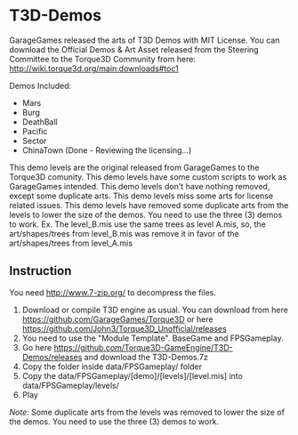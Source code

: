 # T3D-Demos

GarageGames released the arts of T3D Demos with MIT License. You can download the Official Demos & Art Asset released from the Steering Committee to the Torque3D Community from here: http://wiki.torque3d.org/main:downloads#toc1

Demos Included:
- Mars
- Burg
- DeathBall
- Pacific
- Sector
- ChinaTown (Done - Reviewing the licensing...)

This demo levels are the original released from GarageGames to the Torque3D comunity.
This demo levels have some custom scripts to work as GarageGames intended.
This demo levels don't have nothing removed, except some duplicate arts.
This demo levels miss some arts for license related issues.
This demo levels have removed some duplicate arts from the levels to lower the size of the demos. You need to use the three (3) demos to work. Ex. The level_B.mis use the same trees as level A.mis, so, the art/shapes/trees from level_B.mis was remove it in favor of the art/shapes/trees from level_A.mis

## Instruction

You need http://www.7-zip.org/ to decompress the files.

1) Download or compile T3D engine as usual. You can download from here https://github.com/GarageGames/Torque3D or here https://github.com/John3/Torque3D_Unofficial/releases
2) You need to use the "Module Template". BaseGame and FPSGameplay.
3) Go here https://github.com/Torque3D-GameEngine/T3D-Demos/releases and download the T3D-Demos.7z
4) Copy the folder inside data/FPSGameplay/ folder
4) Copy the data/FPSGameplay/[demo]/[levels]/[level.mis] into data/FPSGameplay/levels/
5) Play

*Note:* Some duplicate arts from the levels was removed to lower the size of the demos. You need to use the three (3) demos to work.
